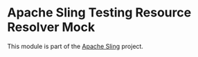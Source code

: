 # Apache Sling Testing Resource Resolver Mock

This module is part of the [Apache Sling](https://sling.apache.org) project.

